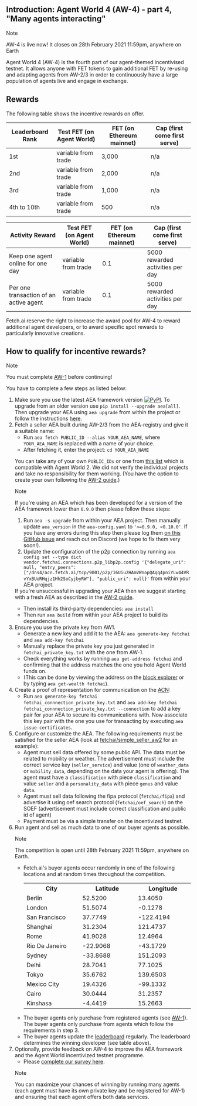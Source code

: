 ## Introduction: Agent World 4 (AW-4) - part 4, "Many agents interacting"

<div class="admonition note">
  <p class="admonition-title">Note</p>
  <p>AW-4 is live now! It closes on 28th February 2021 11:59pm, anywhere on Earth</p>
</div>

Agent World 4 (AW-4) is the fourth part of our agent-themed incentivised testnet. It allows anyone with FET tokens to gain additional FET by re-using and adapting agents from AW-2/3 in order to continuously have a large population of agents live and engage in exchange.


## Rewards

The following table shows the incentive rewards on offer.

Leaderboard Rank | Test FET (on Agent World)  | FET (on Ethereum mainnet) | Cap (first come first serve)
---------------------- | -------------------------- | ------------------------- | ----------------------------
1st  | variable from trade        | 3,000                     | n/a
2nd                 | variable from trade        | 2,000                       | n/a
3rd                 | variable from trade        | 1,000                       | n/a
4th to 10th       | variable from trade        | 500                       | n/a

Activity Reward | Test FET (on Agent World)  | FET (on Ethereum mainnet) | Cap (first come first serve)
---------------------- | -------------------------- | ------------------------- | ----------------------------
Keep one agent online for one day  | variable from trade        | 0.1                    | 5000 rewarded activities per day
Per one transaction of an active agent  | variable from trade        | 0.1                      | 5000 rewarded activities per day


Fetch.ai reserve the right to increase the award pool for AW-4 to reward additional agent developers, or to award specific spot rewards to particularly innovative creations.

## How to qualify for incentive rewards?

<div class="admonition note">
  <p class="admonition-title">Note</p>
  <p>You must complete <a href="../quickstart-aw1">AW-1</a> before continuing!</p>
</div>

You have to complete a few steps as listed below:

<ol>
<li> Make sure you use the latest AEA framework version <a href="https://img.shields.io/pypi/v/aea" target="_blank"><img alt="PyPI" src="https://img.shields.io/pypi/v/aea" /></a>. To upgrade from an older version use <code>pip install --upgrade aea[all]</code>. Then upgrade your AEA using <code>aea upgrade</code> from within the project or follow the instructions <a href="../../aea/upgrading" target="_blank">here</a>.</li>

<li> Fetch a seller AEA built during AW-2/3 from the AEA-registry and give it a suitable name:

<ul>
<li> Run <code>aea fetch PUBLIC_ID --alias YOUR_AEA_NAME</code>, where <code>YOUR_AEA_NAME</code> is replaced with a name of your choice.</li>
<li> After fetching it, enter the project: <code>cd YOUR_AEA_NAME</code></li>
</ul>

You can take any of your own <code>PUBLIC_IDs</code> or one from  <a href="https://aea-registry.fetch.ai/list">this list</a> which is compatible with Agent World 2. We did not verify the individual projects and take no responsibility for them working. (You have the option to create your own following the <a href="../quickstart-aw1">AW-2 guide</a>.)

<div class="admonition note">
  <p class="admonition-title">Note</p>
  <p>If you're using an AEA which has been developed for a version of the AEA framework lower than <code>0.9.0</code> then please follow these steps:
  <ol>
  <li> Run <code>aea -s upgrade</code> from within your AEA project. Then manually update <code>aea_version</code> in the <code>aea-config.yaml</code> to <code>'>=0.9.0, <0.10.0'</code>. If you have any errors during this step then please log them <a href="https://github.com/fetchai/agents-aea/issues/2133">on this GitHub issue</a> and reach out on Discord (we hope to fix them very soon!).</li>
  <li> Update the configuration of the p2p connection by running <code>aea config set --type dict vendor.fetchai.connections.p2p_libp2p.config '{"delegate_uri": null, "entry_peers": ["/dns4/acn.fetch.ai/tcp/9001/p2p/16Uiu2HAmVWnopQAqq4pniYLw44VRvYxBUoRHqjz1Hh2SoCyjbyRW"], "public_uri": null}'</code> from within your AEA project.</li>
  </ol>
  If you're unsuccessful in upgrading your AEA then we suggest starting with a fresh AEA as described in the <a href="../quickstart-aw2">AW-2 guide</a>.
  </p>
</div>

<ul>
<li> Then install its third-party dependencies: <code>aea install</code></li>
<li> Then run <code>aea build</code> from within your AEA project to build its dependencies.</li>
</ul>

<li>Ensure you use the private key from AW1.
<ul>
<li> Generate a new key and add it to the AEA: <code>aea generate-key fetchai</code> and <code>aea add-key fetchai</code></li>
<li> Manually replace the private key you just generated in <code>fetchai_private_key.txt</code> with the one from AW-1.</li>
<li> Check everything works by running <code>aea get-address fetchai</code> and confirming that the address matches the one you hold Agent World funds on.</li>
<li> (This can be done by viewing the address on the <a href="https://explore-agentworld.prod.fetch-ai.com" target="_blank">block explorer</a> or by typing <code>aea get-wealth fetchai</code>).</li>
</li>
</ul>

<li>Create a proof of representation for communication on the <a href="../../aea/acn">ACN</a>:
<ul>
<li> Run <code>aea generate-key fetchai fetchai_connnection_private_key.txt</code> and <code>aea add-key fetchai fetchai_connnection_private_key.txt --connection</code> to add a key pair for your AEA to secure its communications with. Now associate this key pair with the one you use for transacting by executing <code>aea issue-certificates</code>.
</li>
</ul>
</li>

<li> Configure or customize the AEA. The following requirements must be satisfied for the seller AEA (look at <a href="https://aea-registry.fetch.ai/details/agent/fetchai/simple_seller_aw2/0.7.0" target="_blank">fetchai/simple_seller_aw2</a> for an example):

<ul>
<li>Agent must sell data offered by some public API. The data must be related to mobility or weather. The advertisement must include the correct service key (<code>seller_service</code>) and value (one of <code>weather_data</code> or <code>mobility_data</code>, depending on the data your agent is offering). The agent must have a <code>classification</code> with piece <code>classification</code> and value <code>seller</code> and a <code>personality_data</code> with piece <code>genus</code> and value <code>data</code>. </li>
<li>Agent must sell data following the fipa protocol (<code>fetchai/fipa</code>) and advertise it using oef search protocol (<code>fetchai/oef_search</code>) on the SOEF (advertisement must include correct classification and public id of agent)</li>
<li>Payment must be via a simple transfer on the incentivized testnet.</li>
</ul>

</li>

<li> Run agent and sell as much data to one of our buyer agents as possible.

<div class="admonition note">
  <p class="admonition-title">Note</p>
  <p>The competition is open until 28th February 2021 11:59pm, anywhere on Earth.</p>
</div>

<ul>
<li>Fetch.ai's buyer agents occur randomly in one of the following locations and at random times throughout the competition.

<table style="width:100%;table-layout:fixed;overflow-wrap:break-word;display:inline-table;">
  <tr>
    <th>City</th>
    <th>Latitude</th>
    <th>Longitude</th>
  </tr>
  <tr>
    <td>Berlin</td>
    <td>52.5200</td>
    <td>13.4050</td>
  </tr>
  <tr>
    <td>London</td>
    <td>51.5074</td>
    <td>-0.1278</td>
  </tr>
  <tr>
    <td>San Francisco</td>
    <td>37.7749</td>
    <td>-122.4194</td>
  </tr>
  <tr>
    <td>Shanghai</td>
    <td>31.2304</td>
    <td>121.4737</td>
  </tr>
  <tr>
    <td>Rome</td>
    <td>41.9028</td>
    <td>12.4964</td>
  </tr>
  <tr>
    <td>Rio De Janeiro</td>
    <td>-22.9068</td>
    <td>-43.1729</td>
  </tr>
  <tr>
    <td>Sydney</td>
    <td>-33.8688</td>
    <td>151.2093</td>
  </tr>
  <tr>
    <td>Delhi</td>
    <td>28.7041</td>
    <td>77.1025</td>
  </tr>
  <tr>
    <td>Tokyo</td>
    <td>35.6762</td>
    <td>139.6503</td>
  </tr>
  <tr>
    <td>Mexico City</td>
    <td>19.4326</td>
    <td>-99.1332</td>
  </tr>
  <tr>
    <td>Cairo</td>
    <td>30.0444</td>
    <td>31.2357</td>
  </tr>
  <tr>
    <td>Kinshasa</td>
    <td>-4.4419</td>
    <td>15.2663</td>
  </tr>
</table>
</li>
<li>The buyer agents only purchase from registered agents (see <a href="../quickstart-aw1">AW-1</a>). The buyer agents only purchase from agents which follow the requirements in step 3.
</li>
<li>The buyer agents update the <a href="https://leaderboard-ranking.fetch.ai" target="_blank">leaderboard</a> regularly. The leaderboard determines the winning developer (see table above).
</li>
</li>
</ul>

<!-- <li> Submit prize claim form <a href="" target="_blank">here (not open yet)</a>.</li> -->


<li> Optionally, provide feedback on AW-4 to improve the AEA framework and the Agent World incentivized testnet programme.
<ul>
<li>Please <a href="https://research.typeform.com/to/JqddP2QP" target="_blank">complete our survey here</a>.
</li>
</ul>
</li>

<div class="admonition note">
  <p class="admonition-title">Note</p>
  <p>You can maximize your chances of winning by running many agents (each agent must have its own private key and be registered for AW-1) and ensuring that each agent offers both data services.</p>
</div>
</ol>
